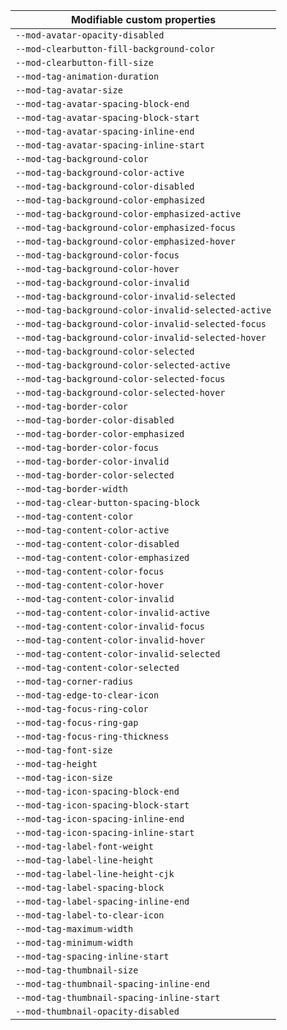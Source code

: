 | Modifiable custom properties                         |
| ---------------------------------------------------- |
| `--mod-avatar-opacity-disabled`                      |
| `--mod-clearbutton-fill-background-color`            |
| `--mod-clearbutton-fill-size`                        |
| `--mod-tag-animation-duration`                       |
| `--mod-tag-avatar-size`                              |
| `--mod-tag-avatar-spacing-block-end`                 |
| `--mod-tag-avatar-spacing-block-start`               |
| `--mod-tag-avatar-spacing-inline-end`                |
| `--mod-tag-avatar-spacing-inline-start`              |
| `--mod-tag-background-color`                         |
| `--mod-tag-background-color-active`                  |
| `--mod-tag-background-color-disabled`                |
| `--mod-tag-background-color-emphasized`              |
| `--mod-tag-background-color-emphasized-active`       |
| `--mod-tag-background-color-emphasized-focus`        |
| `--mod-tag-background-color-emphasized-hover`        |
| `--mod-tag-background-color-focus`                   |
| `--mod-tag-background-color-hover`                   |
| `--mod-tag-background-color-invalid`                 |
| `--mod-tag-background-color-invalid-selected`        |
| `--mod-tag-background-color-invalid-selected-active` |
| `--mod-tag-background-color-invalid-selected-focus`  |
| `--mod-tag-background-color-invalid-selected-hover`  |
| `--mod-tag-background-color-selected`                |
| `--mod-tag-background-color-selected-active`         |
| `--mod-tag-background-color-selected-focus`          |
| `--mod-tag-background-color-selected-hover`          |
| `--mod-tag-border-color`                             |
| `--mod-tag-border-color-disabled`                    |
| `--mod-tag-border-color-emphasized`                  |
| `--mod-tag-border-color-focus`                       |
| `--mod-tag-border-color-invalid`                     |
| `--mod-tag-border-color-selected`                    |
| `--mod-tag-border-width`                             |
| `--mod-tag-clear-button-spacing-block`               |
| `--mod-tag-content-color`                            |
| `--mod-tag-content-color-active`                     |
| `--mod-tag-content-color-disabled`                   |
| `--mod-tag-content-color-emphasized`                 |
| `--mod-tag-content-color-focus`                      |
| `--mod-tag-content-color-hover`                      |
| `--mod-tag-content-color-invalid`                    |
| `--mod-tag-content-color-invalid-active`             |
| `--mod-tag-content-color-invalid-focus`              |
| `--mod-tag-content-color-invalid-hover`              |
| `--mod-tag-content-color-invalid-selected`           |
| `--mod-tag-content-color-selected`                   |
| `--mod-tag-corner-radius`                            |
| `--mod-tag-edge-to-clear-icon`                       |
| `--mod-tag-focus-ring-color`                         |
| `--mod-tag-focus-ring-gap`                           |
| `--mod-tag-focus-ring-thickness`                     |
| `--mod-tag-font-size`                                |
| `--mod-tag-height`                                   |
| `--mod-tag-icon-size`                                |
| `--mod-tag-icon-spacing-block-end`                   |
| `--mod-tag-icon-spacing-block-start`                 |
| `--mod-tag-icon-spacing-inline-end`                  |
| `--mod-tag-icon-spacing-inline-start`                |
| `--mod-tag-label-font-weight`                        |
| `--mod-tag-label-line-height`                        |
| `--mod-tag-label-line-height-cjk`                    |
| `--mod-tag-label-spacing-block`                      |
| `--mod-tag-label-spacing-inline-end`                 |
| `--mod-tag-label-to-clear-icon`                      |
| `--mod-tag-maximum-width`                            |
| `--mod-tag-minimum-width`                            |
| `--mod-tag-spacing-inline-start`                     |
| `--mod-tag-thumbnail-size`                           |
| `--mod-tag-thumbnail-spacing-inline-end`             |
| `--mod-tag-thumbnail-spacing-inline-start`           |
| `--mod-thumbnail-opacity-disabled`                   |
